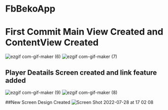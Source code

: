# FbBekoApp

# First Commit Main View Created and ContentView Created 
![ezgif com-gif-maker (6)](https://user-images.githubusercontent.com/41589534/181508406-dda3fbd9-9417-45c9-82c1-3351cc52d8a5.gif)  ![ezgif com-gif-maker (7)](https://user-images.githubusercontent.com/41589534/181508444-9c2a99ca-252f-4910-a5b1-e917b11f0cb9.gif)

## Player Deatails Screen created and link feature added 
![ezgif com-gif-maker (9)](https://user-images.githubusercontent.com/41589534/181508707-b5fc8fc1-a268-4194-aec8-2d43ce7e5a03.gif)
![ezgif com-gif-maker (8)](https://user-images.githubusercontent.com/41589534/181508829-248a16f0-7778-4289-9f25-8398d79a2cc9.gif)

##New Screen Design Created 
![Screen Shot 2022-07-28 at 17 02 08](https://user-images.githubusercontent.com/41589534/181524956-033e105c-415e-4c3e-9538-9467acecac24.png)
